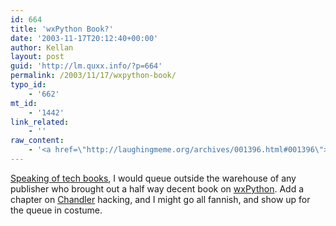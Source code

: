 ```yaml
---
id: 664
title: 'wxPython Book?'
date: '2003-11-17T20:12:40+00:00'
author: Kellan
layout: post
guid: 'http://lm.quxx.info/?p=664'
permalink: /2003/11/17/wxpython-book/
typo_id:
    - '662'
mt_id:
    - '1442'
link_related:
    - ''
raw_content:
    - '<a href=\"http://laughingmeme.org/archives/001396.html#001396\">Speaking of tech books</a>, I would queue outside the warehouse of any publisher who brought out a half way decent book on <a href=\"http://www.wxpython.org/\">wxPython</a>.  Add a chapter on <a href=\"http://www.osafoundation.org/index.htm\">Chandler</a> hacking, and I might go all fannish, and show up for the queue in costume.'
---
```


[Speaking of tech books](http://laughingmeme.org/archives/001396.html#001396), I would queue outside the warehouse of any publisher who brought out a half way decent book on [wxPython](http://www.wxpython.org/). Add a chapter on [Chandler](http://www.osafoundation.org/index.htm) hacking, and I might go all fannish, and show up for the queue in costume.
